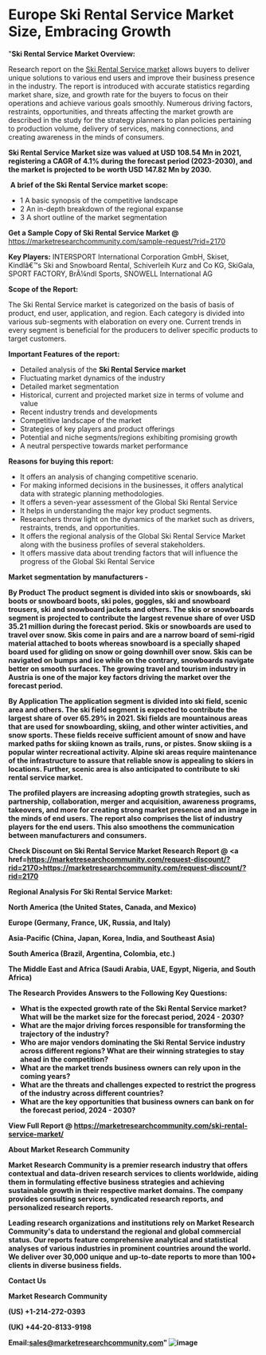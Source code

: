 # Europe Ski Rental Service Market Size, Embracing Growth
"<strong>Ski Rental Service Market Overview:</strong>

Research report on the <a href=https://marketresearchcommunity.com/ski-rental-service-market/>Ski Rental Service market</a> allows buyers to deliver unique solutions to various end users and improve their business presence in the industry. The report is introduced with accurate statistics regarding market share, size, and growth rate for the buyers to focus on their operations and achieve various goals smoothly. Numerous driving factors, restraints, opportunities, and threats affecting the market growth are described in the study for the strategy planners to plan policies pertaining to production volume, delivery of services, making connections, and creating awareness in the minds of consumers.

<strong>Ski Rental Service Market size was valued at USD 108.54 Mn in 2021, registering a CAGR of 4.1% during the forecast period (2023-2030), and the market is projected to be worth USD 147.82 Mn by 2030.</strong>

 <Strong>A brief of the Ski Rental Service market scope:</Strong>
<ul>
 <li>1  A basic synopsis of the competitive landscape</li>
 <li>2  An in-depth breakdown of the regional expanse</li>
 <li>3  A short outline of the market segmentation</li>
</ul>
<strong>Get a Sample Copy of Ski Rental Service Market @ </b></strong><a href=https://marketresearchcommunity.com/sample-request/?rid=2170><u>https://marketresearchcommunity.com/sample-request/?rid=2170</u></a>

<strong>Key Players:</strong> 
INTERSPORT International Corporation GmbH, Skiset, Kindlâ€™s Ski and Snowboard Rental, Schiverleih Kurz and Co KG, SkiGala, SPORT FACTORY, BrÃ¼ndl Sports, SNOWELL International AG

<strong>Scope of the Report:</strong>

The Ski Rental Service market is categorized on the basis of basis of product, end user, application, and region. Each category is divided into various sub-segments with elaboration on every one. Current trends in every segment is beneficial for the producers to deliver specific products to target customers.

<strong><b>Important Features of the report:</b></strong>
<ul>
  <li>Detailed analysis of the <strong><b>Ski Rental Service </b></strong><strong><b>market</b></strong></li>
  <li>Fluctuating market dynamics of the industry</li>
  <li>Detailed market segmentation</li>
  <li>Historical, current and projected market size in terms of volume and value</li>
  <li>Recent industry trends and developments</li>
  <li>Competitive landscape of the market</li>
  <li>Strategies of key players and product offerings</li>
  <li>Potential and niche segments/regions exhibiting promising growth</li>
  <li>A neutral perspective towards market performance</li>
</ul>
<strong><b>Reasons for buying this report:</b></strong>
<ul>
  <li>It offers an analysis of changing competitive scenario.</li>
  <li>For making informed decisions in the businesses, it offers analytical data with strategic planning methodologies.</li>
  <li>It offers a seven-year assessment of the Global Ski Rental Service</li>
  <li>It helps in understanding the major key product segments.</li>
  <li>Researchers throw light on the dynamics of the market such as drivers, restraints, trends, and opportunities.</li>
  <li>It offers the regional analysis of the Global Ski Rental Service Market along with the business profiles of several stakeholders.</li>
  <li>It offers massive data about trending factors that will influence the progress of the Global Ski Rental Service</li>
</ul>

<strong>Market segmentation by manufacturers -</strong>


<strong><strong>By Product </strong></h4>
The product segment is divided into skis or snowboards, ski boots or snowboard boots, ski poles, goggles, ski and snowboard trousers, ski and snowboard jackets and others. The skis or snowboards segment is projected to contribute the largest revenue share of over USD 35.21 million during the forecast period. Skis or snowboards are used to travel over snow. Skis come in pairs and are a narrow board of semi-rigid material attached to boots whereas snowboard is a specially shaped board used for gliding on snow or going downhill over snow. Skis can be navigated on bumps and ice while on the contrary, snowboards navigate better on smooth surfaces. The growing travel and tourism industry in Austria is one of the major key factors driving the market over the forecast period.


<strong><strong>By Application </strong></h4>
The application segment is divided into ski field, scenic area and others. The ski field segment is expected to contribute the largest share of over 65.29% in 2021. Ski fields are mountainous areas that are used for snowboarding, skiing, and other winter activities, and snow sports. These fields receive sufficient amount of snow and have marked paths for skiing known as trails, runs, or pistes. Snow skiing is a popular winter recreational activity. Alpine ski areas require maintenance of the infrastructure to assure that reliable snow is appealing to skiers in locations. Further, scenic area is also anticipated to contribute to ski rental service market.



The profiled players are increasing adopting growth strategies, such as partnership, collaboration, merger and acquisition, awareness programs, takeovers, and more for creating strong market presence and an image in the minds of end users. The report also comprises the list of industry players for the end users. This also smoothens the communication between manufacturers and consumers.

<strong><b>Check Discount on Ski Rental Service Market Research Report @ </b></strong><a href=https://marketresearchcommunity.com/request-discount/?rid=2170><u>https://marketresearchcommunity.com/request-discount/?rid=2170</u></a>

<strong>Regional Analysis For Ski Rental Service Market:</strong>

<strong>North America</strong> (the United States, Canada, and Mexico)

<strong>Europe</strong> (Germany, France, UK, Russia, and Italy)

<strong>Asia-Pacific</strong> (China, Japan, Korea, India, and Southeast Asia)

<strong>South America</strong> (Brazil, Argentina, Colombia, etc.)

<strong>The Middle East and Africa</strong> (Saudi Arabia, UAE, Egypt, Nigeria, and South Africa)

<strong>The Research Provides Answers to the Following Key Questions:</strong>
<ul>
 	<li>What is the expected growth rate of the Ski Rental Service market? What will be the market size for the forecast period, 2024 - 2030?</li>
 	<li>What are the major driving forces responsible for transforming the trajectory of the industry?</li>
 	<li>Who are major vendors dominating the Ski Rental Service industry across different regions? What are their winning strategies to stay ahead in the competition?</li>
 	<li>What are the market trends business owners can rely upon in the coming years?</li>
 	<li>What are the threats and challenges expected to restrict the progress of the industry across different countries?</li>
 	<li>What are the key opportunities that business owners can bank on for the forecast period, 2024 - 2030?</li>
</ul>

<strong>View Full Report @</strong> <a href=https://marketresearchcommunity.com/ski-rental-service-market/>https://marketresearchcommunity.com/ski-rental-service-market/</a>

<strong>About Market Research Community</strong>

Market Research Community is a premier research industry that offers contextual and data-driven research services to clients worldwide, aiding them in formulating effective business strategies and achieving sustainable growth in their respective market domains. The company provides consulting services, syndicated research reports, and personalized research reports.

Leading research organizations and institutions rely on Market Research Community's data to understand the regional and global commercial status. Our reports feature comprehensive analytical and statistical analyses of various industries in prominent countries around the world. We deliver over 30,000 unique and up-to-date reports to more than 100+ clients in diverse business fields.

<strong>Contact Us</strong>

<strong>Market Research Community</strong>

(US) +1-214-272-0393

(UK) +44-20-8133-9198

<strong>Email:</strong>sales@marketresearchcommunity.com"
![image](https://github.com/krutikad1522/marketresearchcommunity/assets/158283933/f4d6503f-f31d-47b2-be6e-953fa6a327a6)
